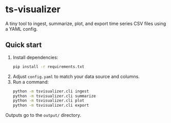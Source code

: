 # ts-visualizer

A tiny tool to ingest, summarize, plot, and export time series CSV files using a YAML config.

## Quick start

1. Install dependencies:
   ```bash
   pip install -r requirements.txt
   ```
2. Adjust `config.yaml` to match your data source and columns.
3. Run a command:
   ```bash
   python -m tsvisualizer.cli ingest
   python -m tsvisualizer.cli summarize
   python -m tsvisualizer.cli plot
   python -m tsvisualizer.cli export
   ```

Outputs go to the `output/` directory.
